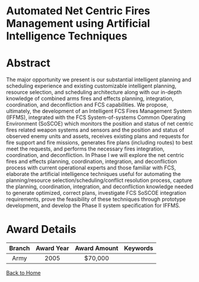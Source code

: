 
Automated Net Centric Fires Management using Artificial Intelligence Techniques
===============================================================================

# Abstract


The major opportunity we present is our substantial intelligent planning and scheduling experience and existing customizable intelligent planning, resource selection, and scheduling architecture along with our in-depth knowledge of combined arms fires and effects planning, integration, coordination, and deconfliction and FCS capabilities.  We propose, ultimately, the development of an Intelligent FCS Fires Management System (IFFMS), integrated with the FCS System-of-systems Common Operating Environment (SoSCOE) which monitors the position and status of net centric fires related weapon systems and sensors and  the position and status of observed enemy units and assets, receives existing plans and requests for fire support and fire missions, generates fire plans (including routes) to best meet the requests, and performs the necessary fires integration, coordination, and deconfliction.    In Phase I we will explore the net centric fires and effects planning, coordination, integration, and deconfliction process with current operational experts and those familiar with FCS, elaborate the artificial intelligence techniques useful for automating the planning/resource selection/scheduling/conflict resolution process, capture the planning, coordination, integration, and deconfliction knowledge needed to generate optimized, correct plans, investigate FCS SoSCOE integration requirements, prove the feasibility of these techniques through prototype development, and develop the Phase II system specification for IFFMS.  

# Award Details

|Branch|Award Year|Award Amount|Keywords|
| :---: | :---: | :---: | :---: |
|Army|2005|$70,000||
  
  


[Back to Home](https://github.com/chrischow/dod_sbir_awards#969)